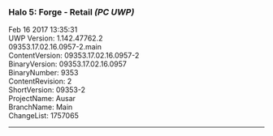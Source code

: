 ### Halo 5: Forge - Retail _(PC UWP)_
Feb 16 2017 13:35:31  
UWP Version: 1.142.47762.2   
09353.17.02.16.0957-2.main  
ContentVersion: 09353.17.02.16.0957-2  
BinaryVersion: 09353.17.02.16.0957  
BinaryNumber: 9353  
ContentRevision: 2  
ShortVersion: 09353-2  
ProjectName: Ausar  
BranchName: Main  
ChangeList: 1757065  

---